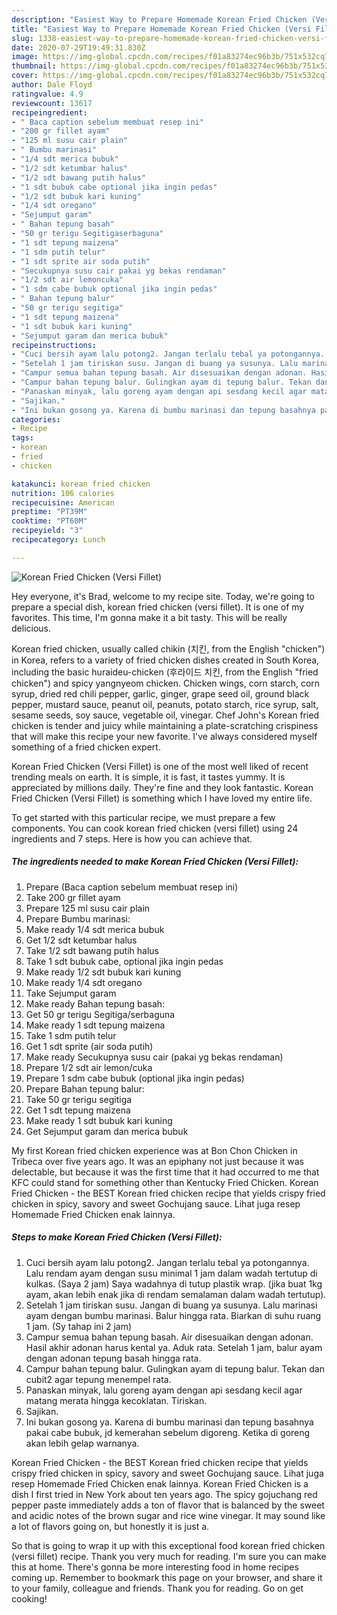 ```yaml
---
description: "Easiest Way to Prepare Homemade Korean Fried Chicken (Versi Fillet)"
title: "Easiest Way to Prepare Homemade Korean Fried Chicken (Versi Fillet)"
slug: 1338-easiest-way-to-prepare-homemade-korean-fried-chicken-versi-fillet
date: 2020-07-29T19:49:31.830Z
image: https://img-global.cpcdn.com/recipes/f01a83274ec96b3b/751x532cq70/korean-fried-chicken-versi-fillet-foto-resep-utama.jpg
thumbnail: https://img-global.cpcdn.com/recipes/f01a83274ec96b3b/751x532cq70/korean-fried-chicken-versi-fillet-foto-resep-utama.jpg
cover: https://img-global.cpcdn.com/recipes/f01a83274ec96b3b/751x532cq70/korean-fried-chicken-versi-fillet-foto-resep-utama.jpg
author: Dale Floyd
ratingvalue: 4.9
reviewcount: 13617
recipeingredient:
- " Baca caption sebelum membuat resep ini"
- "200 gr fillet ayam"
- "125 ml susu cair plain"
- " Bumbu marinasi"
- "1/4 sdt merica bubuk"
- "1/2 sdt ketumbar halus"
- "1/2 sdt bawang putih halus"
- "1 sdt bubuk cabe optional jika ingin pedas"
- "1/2 sdt bubuk kari kuning"
- "1/4 sdt oregano"
- "Sejumput garam"
- " Bahan tepung basah"
- "50 gr terigu Segitigaserbaguna"
- "1 sdt tepung maizena"
- "1 sdm putih telur"
- "1 sdt sprite air soda putih"
- "Secukupnya susu cair pakai yg bekas rendaman"
- "1/2 sdt air lemoncuka"
- "1 sdm cabe bubuk optional jika ingin pedas"
- " Bahan tepung balur"
- "50 gr terigu segitiga"
- "1 sdt tepung maizena"
- "1 sdt bubuk kari kuning"
- "Sejumput garam dan merica bubuk"
recipeinstructions:
- "Cuci bersih ayam lalu potong2. Jangan terlalu tebal ya potongannya. Lalu rendam ayam dengan susu minimal 1 jam dalam wadah tertutup di kulkas. (Saya 2 jam) Saya wadahnya di tutup plastik wrap. (jika buat 1kg ayam, akan lebih enak jika di rendam semalaman dalam wadah tertutup)."
- "Setelah 1 jam tiriskan susu. Jangan di buang ya susunya. Lalu marinasi ayam dengan bumbu marinasi. Balur hingga rata. Biarkan di suhu ruang 1 jam. (Sy tahap ini 2 jam)"
- "Campur semua bahan tepung basah. Air disesuaikan dengan adonan. Hasil akhir adonan harus kental ya. Aduk rata. Setelah 1 jam, balur ayam dengan adonan tepung basah hingga rata."
- "Campur bahan tepung balur. Gulingkan ayam di tepung balur. Tekan dan cubit2 agar tepung menempel rata."
- "Panaskan minyak, lalu goreng ayam dengan api sesdang kecil agar matang merata hingga kecoklatan. Tiriskan."
- "Sajikan."
- "Ini bukan gosong ya. Karena di bumbu marinasi dan tepung basahnya pakai cabe bubuk, jd kemerahan sebelum digoreng. Ketika di goreng akan lebih gelap warnanya."
categories:
- Recipe
tags:
- korean
- fried
- chicken

katakunci: korean fried chicken 
nutrition: 106 calories
recipecuisine: American
preptime: "PT39M"
cooktime: "PT60M"
recipeyield: "3"
recipecategory: Lunch

---
```



![Korean Fried Chicken (Versi Fillet)](https://img-global.cpcdn.com/recipes/f01a83274ec96b3b/751x532cq70/korean-fried-chicken-versi-fillet-foto-resep-utama.jpg)

Hey everyone, it's Brad, welcome to my recipe site. Today, we're going to prepare a special dish, korean fried chicken (versi fillet). It is one of my favorites. This time, I'm gonna make it a bit tasty. This will be really delicious.

Korean fried chicken, usually called chikin (치킨, from the English &#34;chicken&#34;) in Korea, refers to a variety of fried chicken dishes created in South Korea, including the basic huraideu-chicken (후라이드 치킨, from the English &#34;fried chicken&#34;) and spicy yangnyeom chicken. Chicken wings, corn starch, corn syrup, dried red chili pepper, garlic, ginger, grape seed oil, ground black pepper, mustard sauce, peanut oil, peanuts, potato starch, rice syrup, salt, sesame seeds, soy sauce, vegetable oil, vinegar. Chef John&#39;s Korean fried chicken is tender and juicy while maintaining a plate-scratching crispiness that will make this recipe your new favorite. I&#39;ve always considered myself something of a fried chicken expert.

Korean Fried Chicken (Versi Fillet) is one of the most well liked of recent trending meals on earth. It is simple, it is fast, it tastes yummy. It is appreciated by millions daily. They're fine and they look fantastic. Korean Fried Chicken (Versi Fillet) is something which I have loved my entire life.


To get started with this particular recipe, we must prepare a few components. You can cook korean fried chicken (versi fillet) using 24 ingredients and 7 steps. Here is how you can achieve that.

<!--inarticleads1-->

##### The ingredients needed to make Korean Fried Chicken (Versi Fillet):

1. Prepare  (Baca caption sebelum membuat resep ini)
1. Take 200 gr fillet ayam
1. Prepare 125 ml susu cair plain
1. Prepare  Bumbu marinasi:
1. Make ready 1/4 sdt merica bubuk
1. Get 1/2 sdt ketumbar halus
1. Take 1/2 sdt bawang putih halus
1. Take 1 sdt bubuk cabe, optional jika ingin pedas
1. Make ready 1/2 sdt bubuk kari kuning
1. Make ready 1/4 sdt oregano
1. Take Sejumput garam
1. Make ready  Bahan tepung basah:
1. Get 50 gr terigu Segitiga/serbaguna
1. Make ready 1 sdt tepung maizena
1. Take 1 sdm putih telur
1. Get 1 sdt sprite (air soda putih)
1. Make ready Secukupnya susu cair (pakai yg bekas rendaman)
1. Prepare 1/2 sdt air lemon/cuka
1. Prepare 1 sdm cabe bubuk (optional jika ingin pedas)
1. Prepare  Bahan tepung balur:
1. Take 50 gr terigu segitiga
1. Get 1 sdt tepung maizena
1. Make ready 1 sdt bubuk kari kuning
1. Get Sejumput garam dan merica bubuk


My first Korean fried chicken experience was at Bon Chon Chicken in Tribeca over five years ago. It was an epiphany not just because it was delectable, but because it was the first time that it had occurred to me that KFC could stand for something other than Kentucky Fried Chicken. Korean Fried Chicken - the BEST Korean fried chicken recipe that yields crispy fried chicken in spicy, savory and sweet Gochujang sauce. Lihat juga resep Homemade Fried Chicken enak lainnya. 

<!--inarticleads2-->

##### Steps to make Korean Fried Chicken (Versi Fillet):

1. Cuci bersih ayam lalu potong2. Jangan terlalu tebal ya potongannya. Lalu rendam ayam dengan susu minimal 1 jam dalam wadah tertutup di kulkas. (Saya 2 jam) Saya wadahnya di tutup plastik wrap. (jika buat 1kg ayam, akan lebih enak jika di rendam semalaman dalam wadah tertutup).
1. Setelah 1 jam tiriskan susu. Jangan di buang ya susunya. Lalu marinasi ayam dengan bumbu marinasi. Balur hingga rata. Biarkan di suhu ruang 1 jam. (Sy tahap ini 2 jam)
1. Campur semua bahan tepung basah. Air disesuaikan dengan adonan. Hasil akhir adonan harus kental ya. Aduk rata. Setelah 1 jam, balur ayam dengan adonan tepung basah hingga rata.
1. Campur bahan tepung balur. Gulingkan ayam di tepung balur. Tekan dan cubit2 agar tepung menempel rata.
1. Panaskan minyak, lalu goreng ayam dengan api sesdang kecil agar matang merata hingga kecoklatan. Tiriskan.
1. Sajikan.
1. Ini bukan gosong ya. Karena di bumbu marinasi dan tepung basahnya pakai cabe bubuk, jd kemerahan sebelum digoreng. Ketika di goreng akan lebih gelap warnanya.


Korean Fried Chicken - the BEST Korean fried chicken recipe that yields crispy fried chicken in spicy, savory and sweet Gochujang sauce. Lihat juga resep Homemade Fried Chicken enak lainnya. Korean Fried Chicken is a dish I first tried in New York about ten years ago. The spicy gojuchang red pepper paste immediately adds a ton of flavor that is balanced by the sweet and acidic notes of the brown sugar and rice wine vinegar. It may sound like a lot of flavors going on, but honestly it is just a. 

So that is going to wrap it up with this exceptional food korean fried chicken (versi fillet) recipe. Thank you very much for reading. I'm sure you can make this at home. There's gonna be more interesting food in home recipes coming up. Remember to bookmark this page on your browser, and share it to your family, colleague and friends. Thank you for reading. Go on get cooking!
